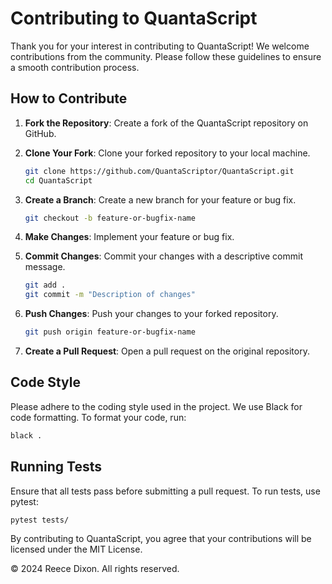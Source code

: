 # Contributing to QuantaScript

Thank you for your interest in contributing to QuantaScript! We welcome contributions from the community. Please follow these guidelines to ensure a smooth contribution process.

## How to Contribute

1. **Fork the Repository**: Create a fork of the QuantaScript repository on GitHub.
2. **Clone Your Fork**: Clone your forked repository to your local machine.

   ```bash
   git clone https://github.com/QuantaScriptor/QuantaScript.git
   cd QuantaScript
   ```

3. **Create a Branch**: Create a new branch for your feature or bug fix.

   ```bash
   git checkout -b feature-or-bugfix-name
   ```

4. **Make Changes**: Implement your feature or bug fix.
5. **Commit Changes**: Commit your changes with a descriptive commit message.

   ```bash
   git add .
   git commit -m "Description of changes"
   ```

6. **Push Changes**: Push your changes to your forked repository.

   ```bash
   git push origin feature-or-bugfix-name
   ```

7. **Create a Pull Request**: Open a pull request on the original repository.

## Code Style

Please adhere to the coding style used in the project. We use Black for code formatting. To format your code, run:

```bash
black .
```

## Running Tests

Ensure that all tests pass before submitting a pull request. To run tests, use pytest:

```bash
pytest tests/
```

By contributing to QuantaScript, you agree that your contributions will be licensed under the MIT License.

© 2024 Reece Dixon. All rights reserved.
